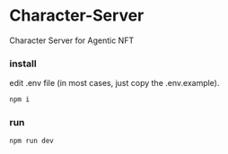 # Character-Server
Character Server for Agentic NFT

### install

edit .env file (in most cases, just copy the .env.example).

```bash
npm i
```

### run
```bash
npm run dev
```